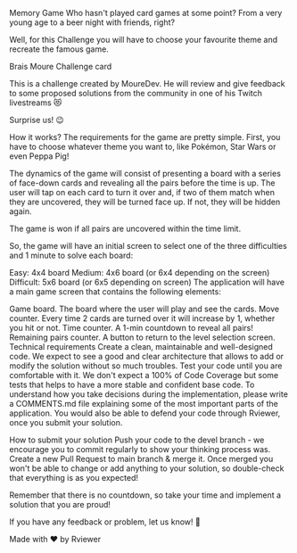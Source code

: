 Memory Game
Who hasn't played card games at some point? From a very young age to a beer night with friends, right?

Well, for this Challenge you will have to choose your favourite theme and recreate the famous game.

Brais Moure Challenge card

This is a challenge created by MoureDev. He will review and give feedback to some proposed solutions from the community in one of his Twitch livestreams 😻

Surprise us! 😉

How it works?
The requirements for the game are pretty simple. First, you have to choose whatever theme you want to, like Pokémon, Star Wars or even Peppa Pig!

The dynamics of the game will consist of presenting a board with a series of face-down cards and revealing all the pairs before the time is up. The user will tap on each card to turn it over and, if two of them match when they are uncovered, they will be turned face up. If not, they will be hidden again.

The game is won if all pairs are uncovered within the time limit.

So, the game will have an initial screen to select one of the three difficulties and 1 minute to solve each board:

Easy: 4x4 board
Medium: 4x6 board (or 6x4 depending on the screen)
Difficult: 5x6 board (or 6x5 depending on screen)
The application will have a main game screen that contains the following elements:

Game board. The board where the user will play and see the cards.
Move counter. Every time 2 cards are turned over it will increase by 1, whether you hit or not.
Time counter. A 1-min countdown to reveal all pairs!
Remaining pairs counter.
A button to return to the level selection screen.
Technical requirements
Create a clean, maintainable and well-designed code. We expect to see a good and clear architecture that allows to add or modify the solution without so much troubles.
Test your code until you are comfortable with it. We don't expect a 100% of Code Coverage but some tests that helps to have a more stable and confident base code.
To understand how you take decisions during the implementation, please write a COMMENTS.md file explaining some of the most important parts of the application. You would also be able to defend your code through Rviewer, once you submit your solution.

How to submit your solution
Push your code to the devel branch - we encourage you to commit regularly to show your thinking process was.
Create a new Pull Request to main branch & merge it.
Once merged you won't be able to change or add anything to your solution, so double-check that everything is as you expected!

Remember that there is no countdown, so take your time and implement a solution that you are proud!

If you have any feedback or problem, let us know! 🤘

Made with ❤️ by Rviewer
